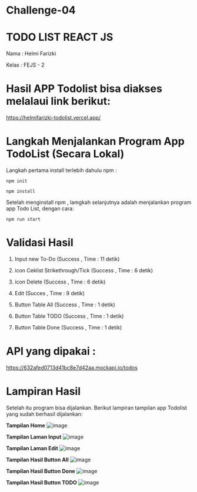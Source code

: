 # Challenge-04

# TODO LIST REACT JS
Nama : Helmi Farizki

Kelas : FEJS - 2

# Hasil APP Todolist bisa diakses melalaui link berikut: 

https://helmifarizki-todolist.vercel.app/


# Langkah Menjalankan Program App TodoList (Secara Lokal)
Langkah pertama install terlebih dahulu npm :
```
npm init
```

```
npm install
```

Setelah menginstall npm , lamgkah selanjutnya adalah menjalankan program app Todo List, dengan cara:
```
npm run start
```

# Validasi Hasil

1) Input new To-Do (Success , Time : 11 detik)

2) icon Ceklist Strikethrough/Tick (Success , Time : 6 detik)

3) icon Delete  (Success , Time : 6 detik)
 
4) Edit  (Succes , Time : 9 detik)

5) Button Table All  (Success , Time : 1 detik)
 
6) Button Table TODO  (Success , Time : 1 detik)

7) Button Table Done  (Success , Time : 1 detik)


# API yang dipakai :

https://632afed0713d41bc8e7d42aa.mockapi.io/todos 

# Lampiran Hasil
Setelah itu program bisa dijalankan. Berikut lampiran tampilan app Todolist yang sudah berhasil dijalankan:

**Tampilan Home**
![image](https://user-images.githubusercontent.com/95130275/191959528-5df94382-417b-483e-a1a1-0f1272603a5a.png)


**Tampilan Laman Input**
![image](https://user-images.githubusercontent.com/95130275/191764803-29442202-0cd6-4f71-9b9d-25c8f8603ea2.png)


**Tampilan Laman Edit**
![image](https://user-images.githubusercontent.com/95130275/191765112-f08220cd-216b-4011-b5bb-1645dc89afb0.png)


**Tampilan Hasil Button All**
![image](https://user-images.githubusercontent.com/95130275/191765366-4089140c-8a93-48ed-b7ef-1c2b969c5d9c.png)


**Tampilan Hasil Button Done**
![image](https://user-images.githubusercontent.com/95130275/191765531-e2091aa1-0858-4521-b0aa-4a4285d4bcf7.png)


**Tampilan Hasil Button TODO**
![image](https://user-images.githubusercontent.com/95130275/191765654-503e963b-a214-4c4b-a5d7-0446455323c3.png)









